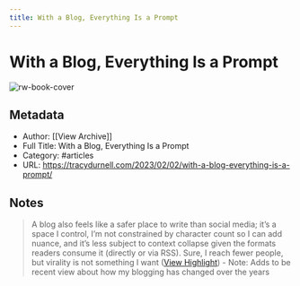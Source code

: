 ```yaml
---
title: With a Blog, Everything Is a Prompt
---
```

# With a Blog, Everything Is a Prompt

![rw-book-cover](https://readwise-assets.s3.amazonaws.com/static/images/article3.5c705a01b476.png)

## Metadata
- Author: [[View Archive]]
- Full Title: With a Blog, Everything Is a Prompt
- Category: #articles
- URL: https://tracydurnell.com/2023/02/02/with-a-blog-everything-is-a-prompt/

## Notes
> A blog also feels like a safer place to write than social media; it’s a space I control, I’m not constrained by character count so I can add nuance, and it’s less subject to context collapse given the formats readers consume it (directly or via RSS). Sure, I reach fewer people, but virality is not something I want ([View Highlight](https://read.readwise.io/read/01gvm1dz6mx57g2ahrctf2m965))
    - Note: Adds to be recent view about how my blogging has changed over the years

